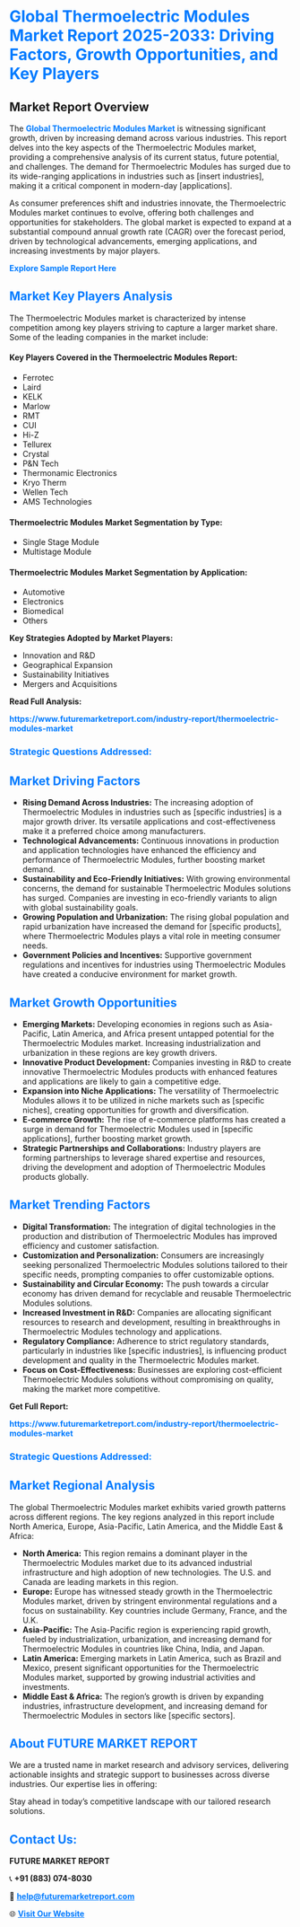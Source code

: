<h1 style="color: #007BFF;">Global Thermoelectric Modules Market Report 2025-2033: Driving Factors, Growth Opportunities, and Key Players</h1>

<section id="overview">
<h2>Market Report Overview</h2>
<p>The <a href="https://www.futuremarketreport.com/industry-report/thermoelectric-modules-market" style="color: #007BFF; text-decoration: none;"><strong>Global Thermoelectric Modules Market</strong></a> is witnessing significant growth, driven by increasing demand across various industries. This report delves into the key aspects of the Thermoelectric Modules market, providing a comprehensive analysis of its current status, future potential, and challenges. The demand for Thermoelectric Modules has surged due to its wide-ranging applications in industries such as [insert industries], making it a critical component in modern-day [applications].</p>
<p>As consumer preferences shift and industries innovate, the Thermoelectric Modules market continues to evolve, offering both challenges and opportunities for stakeholders. The global market is expected to expand at a substantial compound annual growth rate (CAGR) over the forecast period, driven by technological advancements, emerging applications, and increasing investments by major players.</p>
</section>

<section id="overview">
<p><a href="https://www.futuremarketreport.com/request-sample/reportId=26214" style="color: #007BFF; text-decoration: none;"><strong>Explore Sample Report Here</strong></a></p>
</section>

<section id="key-players">
<h2 style="color: #007BFF;">Market Key Players Analysis</h2>
<p>The Thermoelectric Modules market is characterized by intense competition among key players striving to capture a larger market share. Some of the leading companies in the market include:</p>
<h4>Key Players Covered in the Thermoelectric Modules Report:</h4>
<ul><li>Ferrotec</li><li>Laird</li><li>KELK</li><li>Marlow</li><li>RMT</li><li>CUI</li><li>Hi-Z</li><li>Tellurex</li><li>Crystal</li><li>P&amp;N Tech</li><li>Thermonamic Electronics</li><li>Kryo Therm</li><li>Wellen Tech</li><li>AMS Technologies</li></ul>
<h4>Thermoelectric Modules Market Segmentation by Type:</h4>
<ul><li>Single Stage Module</li><li>Multistage Module</li></ul>

<h4>Thermoelectric Modules Market Segmentation by Application:</h4>
<ul><li>Automotive</li><li>Electronics</li><li>Biomedical</li><li>Others</li></ul>
<p><strong>Key Strategies Adopted by Market Players:</strong></p>
<ul>
<li>Innovation and R&D</li>
<li>Geographical Expansion</li>
<li>Sustainability Initiatives</li>
<li>Mergers and Acquisitions</li>
</ul>
</section>

<section>
<p><strong>Read Full Analysis: </strong></p><a href="https://www.futuremarketreport.com/industry-report/thermoelectric-modules-market" style="color: #007BFF; text-decoration: none;"><strong>https://www.futuremarketreport.com/industry-report/thermoelectric-modules-market</strong></a>
<h3 style="color: #007BFF;">Strategic Questions Addressed:</h3>
</section>

<section id="driving-factors">
<h2 style="color: #007BFF;">Market Driving Factors</h2>
<ul>
<li><strong>Rising Demand Across Industries:</strong> The increasing adoption of Thermoelectric Modules in industries such as [specific industries] is a major growth driver. Its versatile applications and cost-effectiveness make it a preferred choice among manufacturers.</li>
<li><strong>Technological Advancements:</strong> Continuous innovations in production and application technologies have enhanced the efficiency and performance of Thermoelectric Modules, further boosting market demand.</li>
<li><strong>Sustainability and Eco-Friendly Initiatives:</strong> With growing environmental concerns, the demand for sustainable Thermoelectric Modules solutions has surged. Companies are investing in eco-friendly variants to align with global sustainability goals.</li>
<li><strong>Growing Population and Urbanization:</strong> The rising global population and rapid urbanization have increased the demand for [specific products], where Thermoelectric Modules plays a vital role in meeting consumer needs.</li>
<li><strong>Government Policies and Incentives:</strong> Supportive government regulations and incentives for industries using Thermoelectric Modules have created a conducive environment for market growth.</li>
</ul>
</section>

<section id="growth-opportunities">
<h2 style="color: #007BFF;">Market Growth Opportunities</h2>
<ul>
<li><strong>Emerging Markets:</strong> Developing economies in regions such as Asia-Pacific, Latin America, and Africa present untapped potential for the Thermoelectric Modules market. Increasing industrialization and urbanization in these regions are key growth drivers.</li>
<li><strong>Innovative Product Development:</strong> Companies investing in R&D to create innovative Thermoelectric Modules products with enhanced features and applications are likely to gain a competitive edge.</li>
<li><strong>Expansion into Niche Applications:</strong> The versatility of Thermoelectric Modules allows it to be utilized in niche markets such as [specific niches], creating opportunities for growth and diversification.</li>
<li><strong>E-commerce Growth:</strong> The rise of e-commerce platforms has created a surge in demand for Thermoelectric Modules used in [specific applications], further boosting market growth.</li>
<li><strong>Strategic Partnerships and Collaborations:</strong> Industry players are forming partnerships to leverage shared expertise and resources, driving the development and adoption of Thermoelectric Modules products globally.</li>
</ul>
</section>

<section id="trending-factors">
<h2 style="color: #007BFF;">Market Trending Factors</h2>
<ul>
<li><strong>Digital Transformation:</strong> The integration of digital technologies in the production and distribution of Thermoelectric Modules has improved efficiency and customer satisfaction.</li>
<li><strong>Customization and Personalization:</strong> Consumers are increasingly seeking personalized Thermoelectric Modules solutions tailored to their specific needs, prompting companies to offer customizable options.</li>
<li><strong>Sustainability and Circular Economy:</strong> The push towards a circular economy has driven demand for recyclable and reusable Thermoelectric Modules solutions.</li>
<li><strong>Increased Investment in R&D:</strong> Companies are allocating significant resources to research and development, resulting in breakthroughs in Thermoelectric Modules technology and applications.</li>
<li><strong>Regulatory Compliance:</strong> Adherence to strict regulatory standards, particularly in industries like [specific industries], is influencing product development and quality in the Thermoelectric Modules market.</li>
<li><strong>Focus on Cost-Effectiveness:</strong> Businesses are exploring cost-efficient Thermoelectric Modules solutions without compromising on quality, making the market more competitive.</li>
</ul>
</section>

<section>
<p><strong>Get Full Report: </strong></p><a href="https://www.futuremarketreport.com/industry-report/thermoelectric-modules-market" style="color: #007BFF; text-decoration: none;"><strong>https://www.futuremarketreport.com/industry-report/thermoelectric-modules-market</strong></a>
<h3 style="color: #007BFF;">Strategic Questions Addressed:</h3>
</section>


<section id="regional-analysis">
<h2 style="color: #007BFF;">Market Regional Analysis</h2>
<p>The global Thermoelectric Modules market exhibits varied growth patterns across different regions. The key regions analyzed in this report include North America, Europe, Asia-Pacific, Latin America, and the Middle East & Africa:</p>
<ul>
<li><strong>North America:</strong> This region remains a dominant player in the Thermoelectric Modules market due to its advanced industrial infrastructure and high adoption of new technologies. The U.S. and Canada are leading markets in this region.</li>
<li><strong>Europe:</strong> Europe has witnessed steady growth in the Thermoelectric Modules market, driven by stringent environmental regulations and a focus on sustainability. Key countries include Germany, France, and the U.K.</li>
<li><strong>Asia-Pacific:</strong> The Asia-Pacific region is experiencing rapid growth, fueled by industrialization, urbanization, and increasing demand for Thermoelectric Modules in countries like China, India, and Japan.</li>
<li><strong>Latin America:</strong> Emerging markets in Latin America, such as Brazil and Mexico, present significant opportunities for the Thermoelectric Modules market, supported by growing industrial activities and investments.</li>
<li><strong>Middle East & Africa:</strong> The region’s growth is driven by expanding industries, infrastructure development, and increasing demand for Thermoelectric Modules in sectors like [specific sectors].</li>
</ul>
</section>

<footer>
<h2 style="color: #007BFF;">About FUTURE MARKET REPORT</h2>
<p>We are a trusted name in market research and advisory services, delivering actionable insights and strategic support to businesses across diverse industries. Our expertise lies in offering:</p>

<p>Stay ahead in today’s competitive landscape with our tailored research solutions.</p>

<h2 style="color: #007BFF;">Contact Us:</h2>
<p><strong>FUTURE MARKET REPORT</strong></p>
<p>📞 <strong>+91 (883) 074-8030</strong></p>
<p>📧 <strong><a href="mailto:help@futuremarketreport.com" style="color: #007BFF;">help@futuremarketreport.com</a></strong></p>
<p>🌐 <strong><a href="https://www.futuremarketreport.com/" style="color: #007BFF;">Visit Our Website</a></strong></p>
</footer>
